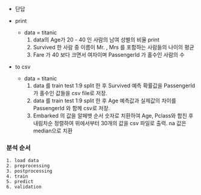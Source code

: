 - 단답

- print
    - data = titanic
        1. data의 Age가 20 - 40 인 사람의 남여 성별의 비율 print
        2. Survived 한 사람 중 이름이 Mr. , Mrs 를 포함하는 사람들의 나이의 평균
        3. Fare 가 40 보다 크면서 여자이며 PassengerId 가 홀수인 사람의 수
- to csv
    - data = titanic
        1.  data 를 train test 1:9 split 한 후
            Survived 예측 확률값을 PassengerId 가 홀수인 값들을
            csv file로 저장.
        2.  data 를 train test 1:9 split 한 후
            Age 예측값과 실제값의 차이를 
            PassengerId 와 함께 csv로 저장.
        3.  Embarked 의 값을 알페뱃 순서 숫자로 치환하여
            Age, Pclass와 합친 후 내림차순 정렬하여 위에서부터 30개의 값을
            csv 파일로 출력.
            na 값은 median으로 치환 

### 분석 순서

    1. load data
    2. preprocessing
    3. postprocessing
    4. train
    5. predict
    6. validation
